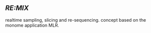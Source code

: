 ## _RE:MIX_

realtime sampling, slicing and re-sequencing. concept based on the monome application MLR.
